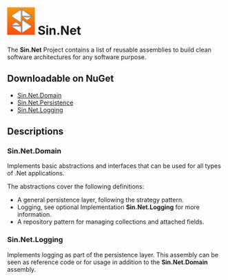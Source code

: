 # ![Sin.Net](./Images/Sin.Net.Logo.small.png "Sin.Net") Sin.Net

The **Sin.Net** Project contains a list of reusable assemblies
to build clean software architectures for any software purpose.

## Downloadable on NuGet

* [Sin.Net.Domain](https://www.nuget.org/packages/Sin.Net.Domain/ "Sin.Net.Domain")
* [Sin.Net.Persistence](https://www.nuget.org/packages/Sin.Net.Persistence/ "Sin.Net.Persistence")
* [Sin.Net.Logging](https://www.nuget.org/packages/Sin.Net.Logging/ "Sin.Net.Logging")

## Descriptions

### Sin.Net.Domain

Implements basic abstractions and interfaces that
can be used for all types of .Net applications.

The abstractions cover the following definitions:

 * A general persistence layer, following the strategy pattern.
 * Logging, see optional Implementation **Sin.Net.Logging** for more information.
 * A repository pattern for managing collections and attached fields.

### Sin.Net.Logging

Implements logging as part of the persistence layer.
This assembly can be seen as reference code or
for usage in addition to the **Sin.Net.Domain** assembly.